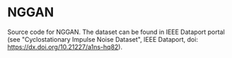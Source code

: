 # NGGAN
Source code for NGGAN.
The dataset can be found in IEEE Dataport portal (see "Cyclostationary Impulse Noise Dataset", IEEE Dataport, doi: https://dx.doi.org/10.21227/a1ns-hq82).
